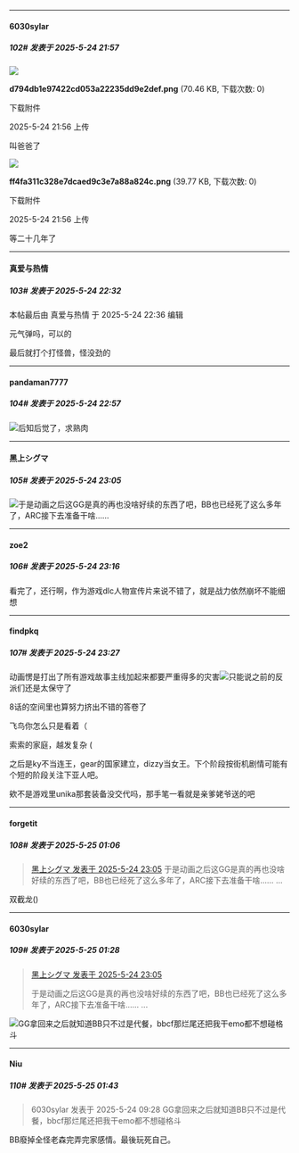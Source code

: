﻿
*****

####  6030sylar  
##### 102#       发表于 2025-5-24 21:57

<img src="https://img.stage1st.com/forum/202505/24/215644m0jf7p4e00e4eb47.png" referrerpolicy="no-referrer">

<strong>d794db1e97422cd053a22235dd9e2def.png</strong> (70.46 KB, 下载次数: 0)

下载附件

2025-5-24 21:56 上传

叫爸爸了

<img src="https://img.stage1st.com/forum/202505/24/215658vsdkb2nlk22qkuur.png" referrerpolicy="no-referrer">

<strong>ff4fa311c328e7dcaed9c3e7a88a824c.png</strong> (39.77 KB, 下载次数: 0)

下载附件

2025-5-24 21:56 上传

等二十几年了


*****

####  真爱与热情  
##### 103#       发表于 2025-5-24 22:32

 本帖最后由 真爱与热情 于 2025-5-24 22:36 编辑 

元气弹吗，可以的

最后就打个打怪兽，怪没劲的


*****

####  pandaman7777  
##### 104#       发表于 2025-5-24 22:57

<img src="https://static.stage1st.com/image/smiley/face2017/001.png" referrerpolicy="no-referrer">后知后觉了，求熟肉


*****

####  黑上シグマ  
##### 105#       发表于 2025-5-24 23:05

<img src="https://static.stage1st.com/image/smiley/face2017/002.png" referrerpolicy="no-referrer">于是动画之后这GG是真的再也没啥好续的东西了吧，BB也已经死了这么多年了，ARC接下去准备干啥……


*****

####  zoe2  
##### 106#       发表于 2025-5-24 23:16

看完了，还行啊，作为游戏dlc人物宣传片来说不错了，就是战力依然崩坏不能细想


*****

####  findpkq  
##### 107#       发表于 2025-5-24 23:27

动画愣是打出了所有游戏故事主线加起来都要严重得多的灾害<img src="https://static.stage1st.com/image/smiley/face2017/018.png" referrerpolicy="no-referrer">只能说之前的反派们还是太保守了

8话的空间里也算努力挤出不错的答卷了

飞鸟你怎么只是看着（

索索的家庭，越发复杂 (

之后是ky不当连王，gear的国家建立，dizzy当女王。下个阶段按街机剧情可能有个短的阶段关注下亚人吧。

欸不是游戏里unika那套装备没交代吗，那手笔一看就是亲爹姥爷送的吧


*****

####  forgetit  
##### 108#       发表于 2025-5-25 01:06

<blockquote><a href="httphttps://stage1st.com/2b/forum.php?mod=redirect&amp;goto=findpost&amp;pid=67848161&amp;ptid=2187504" target="_blank">黑上シグマ 发表于 2025-5-24 23:05</a>
于是动画之后这GG是真的再也没啥好续的东西了吧，BB也已经死了这么多年了，ARC接下去准备干啥…… ...</blockquote>
双截龙()


*****

####  6030sylar  
##### 109#       发表于 2025-5-25 01:28

<blockquote><a href="httphttps://stage1st.com/2b/forum.php?mod=redirect&amp;goto=findpost&amp;pid=67848161&amp;ptid=2187504" target="_blank">黑上シグマ 发表于 2025-5-24 23:05</a>

于是动画之后这GG是真的再也没啥好续的东西了吧，BB也已经死了这么多年了，ARC接下去准备干啥…… ...</blockquote>
<img src="https://static.stage1st.com/image/smiley/face2017/002.png" referrerpolicy="no-referrer">GG拿回来之后就知道BB只不过是代餐，bbcf那烂尾还把我干emo都不想碰格斗


*****

####  Niu  
##### 110#       发表于 2025-5-25 01:43

<blockquote>6030sylar 发表于 2025-5-24 09:28
GG拿回来之后就知道BB只不过是代餐，bbcf那烂尾还把我干emo都不想碰格斗</blockquote>
BB廢掉全怪老森完弄完家感情。最後玩死自己。

